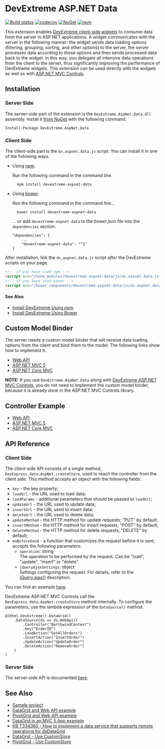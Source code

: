 # DevExtreme ASP.NET Data

[![Build status](https://ci.appveyor.com/api/projects/status/6jyq7ocmvbuhvypo/branch/master?svg=true)](https://ci.appveyor.com/project/dxrobot/devextreme-aspnet-data/branch/master)
[![codecov](https://codecov.io/gh/DevExpress/DevExtreme.AspNet.Data/branch/master/graph/badge.svg)](https://codecov.io/gh/DevExpress/DevExtreme.AspNet.Data)
[![NuGet](https://img.shields.io/nuget/v/DevExtreme.AspNet.Data.svg?maxAge=43200)](https://www.nuget.org/packages/DevExtreme.AspNet.Data)
[![npm](https://img.shields.io/npm/v/devextreme-aspnet-data.svg?maxAge=43200)](https://www.npmjs.com/package/devextreme-aspnet-data)

This extension enables [DevExtreme client-side widgets](https://js.devexpress.com) to consume data from the server in ASP.NET applications. A widget communicates with the server in the following manner: the widget sends data loading options (filtering, grouping, sorting, and other options) to the server, the server processes data according to these options and then sends processed data back to the widget. In this way, you delegate all intensive data operations from the client to the server, thus significantly improving the performance of DevExtreme widgets. This extension can be used directly with the widgets as well as with [ASP.NET MVC Controls](https://js.devexpress.com/Documentation/Guide/ASP.NET_MVC_Controls/).

## Installation

### Server Side

The server-side part of the extension is the `DevExtreme.AspNet.Data.dll` assembly. Install it [from NuGet](http://www.nuget.org/packages/DevExtreme.AspNet.Data/) with the following command.

    Install-Package DevExtreme.AspNet.Data

### Client Side

The client-side part is the `dx.aspnet.data.js` script. You can install it in one of the following ways.

* Using [npm](https://www.npmjs.com/package/devextreme-aspnet-data). 

    Run the following command in the command line.

        npm install devextreme-aspnet-data

* Using [bower](https://libraries.io/bower/devextreme-aspnet-data).     

    Run the following command in the command line...

        bower install devextreme-aspnet-data

    ... or add `devextreme-aspnet-data` to the *bower.json* file into the `dependencies` section.

    ```
    "dependencies": {
        ...
        "devextreme-aspnet-data": "^1"
    }
    ```

After installation, link the `dx.aspnet.data.js` script *after* the DevExtreme scripts on your page.

```HTML
<!-- if you have used npm -->
<script src="/node_modules/devextreme-aspnet-data/js/dx.aspnet.data.js"></script>
<!-- if you have used bower -->
<script src="/bower_components/devextreme-aspnet-data/js/dx.aspnet.data.js"></script>
```

#### See Also
- [Install DevExtreme Using npm](https://js.devexpress.com/Documentation/Guide/Getting_Started/Installation/npm_Package/)
- [Install DevExtreme Using Bower](https://js.devexpress.com/Documentation/Guide/Getting_Started/Installation/Bower_Package/)

## Custom Model Binder

The server needs a custom model binder that will receive data loading options from the client and bind them to the model. The following links show how to implement it.

- [Web API](https://github.com/DevExpress/devextreme-examples/blob/17_1/datagrid-webapi/datagrid-webapi/DataSourceLoadOptions.cs)
- [ASP.NET MVC 5](https://github.com/DevExpress/devextreme-examples/blob/17_1/datagrid-mvc5/datagrid-mvc5/DataSourceLoadOptions.cs)
- [ASP.NET Core MVC](https://github.com/DevExpress/DevExtreme.AspNet.Data/blob/master/net/Sample/DataSourceLoadOptions.cs)

**NOTE:** If you use `DevExtreme.AspNet.Data` along with [DevExtreme ASP.NET MVC Controls](https://js.devexpress.com/Documentation/Guide/ASP.NET_MVC_Controls/), you do not need to implement the custom model binder, because it is already done in the ASP.NET MVC Controls library.

## Controller Example

- [Web API](https://github.com/DevExpress/devextreme-examples/blob/17_1/datagrid-webapi/datagrid-webapi/Controllers/OrdersController.cs)
- [ASP.NET MVC 5](https://github.com/DevExpress/devextreme-examples/blob/17_1/datagrid-mvc5/datagrid-mvc5/Controllers/OrdersController.cs)
- [ASP.NET Core MVC](https://github.com/DevExpress/DevExtreme.AspNet.Data/blob/master/net/Sample/Controllers/NorthwindController.cs)

## API Reference

### Client Side

The client-side API consists of a single method, `DevExpress.data.AspNet.createStore`, used to reach the controller from the client side. This method accepts an object with the following fields:

- `key` - the key property;       
- `loadUrl` - the URL used to load data;      
- `loadParams` - additional parameters that should be passed to `loadUrl`;       
- `updateUrl` - the URL used to update data;       
- `insertUrl` - the URL used to insert data;        
- `deleteUrl` - the URL used to delete data;     
- `updateMethod` - the HTTP method for update requests; "PUT" by default;
- `insertMethod` - the HTTP method for insert requests; "POST" by default;
- `deleteMethod` - the HTTP method for delete requests; "DELETE" by default;
- `onBeforeSend` - a function that customizes the request before it is sent; accepts the following parameters:
    - `operation`: string       
    The operation to be performed by the request. Can be "load", "update", "insert" or "delete".
    - `jQueryAjaxSettings`: object      
    Settings configuring the request. For details, refer to the [jQuery.ajax()](http://api.jquery.com/jquery.ajax/) description.

You can find an example [here](https://github.com/DevExpress/DevExtreme.AspNet.Data/blob/master/net/Sample/Views/Home/Index.cshtml).

DevExtreme ASP.NET MVC Controls call the `DevExpress.data.AspNet.createStore` method internally. To configure the parameters, use the lambda expression of the `DataSource()` method.

```Razor
@(Html.DevExtreme().DataGrid()
    .DataSource(ds => ds.WebApi()
        .Controller("NorthwindContext")
        .Key("OrderID")
        .LoadAction("GetAllOrders")
        .InsertAction("InsertOrder")
        .UpdateAction("UpdateOrder")
        .DeleteAction("RemoveOrder")
    )
)
```

### Server Side

The server-side API is documented [here](https://devexpress.github.io/DevExtreme.AspNet.Data/net/api/DevExtreme.AspNet.Data.html).

## See Also

- [Sample project](https://github.com/DevExpress/DevExtreme.AspNet.Data/tree/master/net/Sample)
- [DataGrid and Web API example](https://github.com/DevExpress/devextreme-examples/tree/17_1/datagrid-webapi)
- [PivotGrid and Web API example](https://github.com/DevExpress/devextreme-examples/tree/17_1/pivotgrid-webapi)
- [DataGrid in an MVC 5 App example](https://github.com/DevExpress/devextreme-examples/tree/17_1/datagrid-mvc5)
- [KB T334360 - How to implement a data service that supports remote operations for dxDataGrid](https://www.devexpress.com/Support/Center/Example/Details/T334360)
- [DataGrid - Use CustomStore](https://js.devexpress.com/Documentation/Guide/Widgets/DataGrid/Use_CustomStore/)
- [PivotGrid - Use CustomStore](https://js.devexpress.com/Documentation/Guide/Widgets/PivotGrid/Use_CustomStore/)
